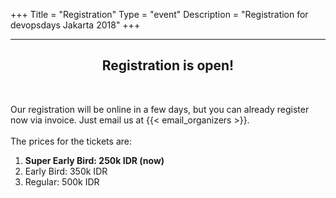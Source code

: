+++
Title = "Registration"
Type = "event"
Description = "Registration for devopsdays Jakarta 2018"
+++

<div style="width:100%; text-align:left;">
<hr>
<h2><center>Registration is open!</center></h2>

<br/>

Our registration will be online in a few days, but you can already register now via invoice. Just email us at {{< email_organizers >}}.
<br/><br/>
The prices for the tickets are:
<ol>
	<li><b>Super Early Bird: 250k IDR (now)</b></li>
	<li>Early Bird: 350k IDR </li>
	<li>Regular: 500k IDR </li>
</ol>
</div>
